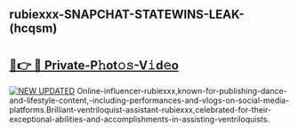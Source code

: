 ## rubiexxx-SNAPCHAT-STATEWINS-LEAK-(hcqsm)


# <h2><a href="https://mediaupload.pro?-20M">🔗👉 🔴 Private-P𝚑ot𝚘𝚜-V𝚒d𝚎o</a></h2>

[![NEW UPDATED](https://i.imgur.com/0qMVB7G.gif)](https://mediaupload.pro?-20M)
Online-influencer-rubiexxx,known-for-publishing-dance-and-lifestyle-content,-including-performances-and-vlogs-on-social-media-platforms.Brilliant-ventriloquist-assistant-rubiexxx,celebrated-for-their-exceptional-abilities-and-accomplishments-in-assisting-ventriloquists.  